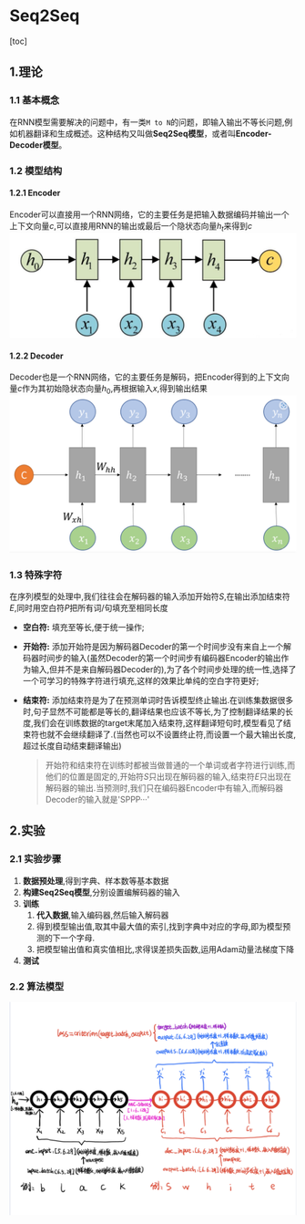 # Seq2Seq

[toc]

## 1.理论

### 1.1 基本概念

在RNN模型需要解决的问题中，有一类`M to N`的问题，即输入输出不等长问题,例如机器翻译和生成概述。这种结构又叫做**Seq2Seq模型**，或者叫**Encoder-Decoder模型**。

### 1.2 模型结构

#### 1.2.1 Encoder

Encoder可以直接用一个RNN网络，它的主要任务是把输入数据编码并输出一个上下文向量$c$,可以直接用RNN的输出或最后一个隐状态向量$h_t$来得到$c$
![ ](img/Seq2Seq-Encoder.png)

#### 1.2.2 Decoder

Decoder也是一个RNN网络，它的主要任务是解码，把Encoder得到的上下文向量$c$作为其初始隐状态向量$h_0$,再根据输入$x$,得到输出结果
![ ](img/Seq2Seq-Decoder.png)

### 1.3 特殊字符

在序列模型的处理中,我们往往会在解码器的输入添加开始符$S$,在输出添加结束符$E$,同时用空白符$P$把所有词/句填充至相同长度

- **空白符:** 填充至等长,便于统一操作;
- **开始符:** 添加开始符是因为解码器Decoder的第一个时间步没有来自上一个解码器时间步的输入(虽然Decoder的第一个时间步有编码器Encoder的输出作为输入,但并不是来自解码器Decoder的),为了各个时间步处理的统一性,选择了一个可学习的特殊字符进行填充,这样的效果比单纯的空白字符更好;
- **结束符:** 添加结束符是为了在预测单词时告诉模型终止输出.在训练集数据很多时,句子显然不可能都是等长的,翻译结果也应该不等长,为了控制翻译结果的长度,我们会在训练数据的target末尾加入结束符,这样翻译短句时,模型看见了结束符也就不会继续翻译了.(当然也可以不设置终止符,而设置一个最大输出长度,超过长度自动结束翻译输出)
  
   > 开始符和结束符在训练时都被当做普通的一个单词或者字符进行训练,而他们的位置是固定的,开始符$S$只出现在解码器的输入,结束符$E$只出现在解码器的输出.当预测时,我们只在编码器Encoder中有输入,而解码器Decoder的输入就是'SPPP···'

## 2.实验

### 2.1 实验步骤

1) **数据预处理**,得到字典、样本数等基本数据
2) **构建Seq2Seq模型**,分别设置编解码器的输入
3) **训练**
   1) **代入数据**,输入编码器,然后输入解码器
   2) 得到模型输出值,取其中最大值的索引,找到字典中对应的字母,即为模型预测的下一个字母.
   3) 把模型输出值和真实值相比,求得误差损失函数,运用Adam动量法梯度下降
4) **测试**

### 2.2 算法模型

![ ](img/Seq2Seq-Train-Structure.png)
